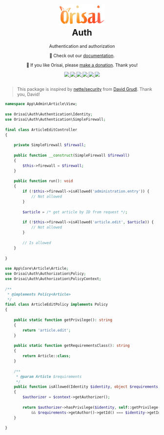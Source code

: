 <h1 align="center">
	<img src="https://github.com/orisai/.github/blob/main/images/repo_title.png?raw=true" alt="Orisai"/>
	<br/>
	Auth
</h1>

<p align="center">
	Authentication and authorization
</p>

<p align="center">
	📄 Check out our <a href="docs/README.md">documentation</a>.
</p>

<p align="center">
	💸 If you like Orisai, please <a href="https://orisai.dev/sponsor">make a donation</a>. Thank you!
</p>

<p align="center">
	<a href="https://github.com/orisai/auth/actions?query=workflow%3ACI">
		<img src="https://github.com/orisai/auth/workflows/CI/badge.svg">
	</a>
	<a href="https://coveralls.io/r/orisai/auth?branch=v2.x">
		<img src="https://badgen.net/coveralls/c/github/orisai/auth/v2.x?cache=300">
	</a>
	<a href="https://dashboard.stryker-mutator.io/reports/github.com/orisai/auth/v2.x">
		<img src="https://badge.stryker-mutator.io/github.com/orisai/auth/v2.x">
	</a>
	<a href="https://packagist.org/packages/orisai/auth">
		<img src="https://badgen.net/packagist/dt/orisai/auth?cache=3600">
	</a>
	<a href="https://packagist.org/packages/orisai/auth">
		<img src="https://badgen.net/packagist/v/orisai/auth?cache=3600">
	</a>
	<a href="https://choosealicense.com/licenses/mpl-2.0/">
		<img src="https://badgen.net/badge/license/MPL-2.0/blue?cache=3600">
	</a>
<p>

##

> This package is inspired by [nette/security](https://github.com/nette/security) from [David Grudl](https://github.com/dg). Thank you, David!

```php
namespace App\Admin\Article\View;

use Orisai\Auth\Authentication\Identity;
use Orisai\Auth\Authentication\SimpleFirewall;

final class ArticleEditController
{

	private SimpleFirewall $firewall;

	public function __construct(SimpleFirewall $firewall)
	{
		$this->firewall = $firewall;
	}

	public function run(): void
	{
		if (!$this->firewall->isAllowed('administration.entry')) {
			// Not allowed
		}

		$article = /* get article by ID from request */;

		if (!$this->firewall->isAllowed('article.edit', $article)) {
			// Not allowed
		}

		// Is allowed
	}

}

use App\Core\Article\Article;
use Orisai\Auth\Authorization\Policy;
use Orisai\Auth\Authorization\PolicyContext;

/**
 * @implements Policy<Article>
 */
final class ArticleEditPolicy implements Policy
{

	public static function getPrivilege(): string
	{
		return 'article.edit';
	}

	public static function getRequirementsClass(): string
	{
		return Article::class;
	}

	/**
	 * @param Article $requirements
	 */
	public function isAllowed(Identity $identity, object $requirements, PolicyContext $context): bool
	{
		$authorizer = $context->getAuthorizer();

		return $authorizer->hasPrivilege($identity, self::getPrivilege())
			&& $requirements->getAuthor()->getId() === $identity->getId();
	}

}
```
